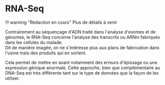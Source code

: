 # RNA-Seq

!!! warning "Rédaction en cours"
Plus de détails à venir

Contrairement au séquençage d'ADN traité dans l'analyse d'exomes et de génomes, le RNA-Seq concerne l'analyse des transcrits ou ARNm fabriqués dans les cellules du malade.\
Dit de manière imagée, on ne s'intéresse plus aux plans de fabrication dans l'usine mais des produits qui en sortent.

Cela permet de mettre en avant notamment des erreurs d'épissage ou une expression génique anormale. Cette approche, bien que complémentaire au DNA-Seq est très différente tant sur le type de données que la façon de les utiliser.
